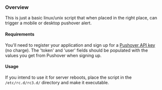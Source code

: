 ### Overview

This is just a basic linux/unix script that when placed in the right place, can trigger a mobile or desktop pushover alert.

#### Requirements

You'll need to register your application and sign up for a [Pushover API key](https://pushover.net/api) (no charge). The 'token' and 'user' fields should be populated with the values you get from Pushover when signing up.

#### Usage

If you intend to use it for server reboots, place the script in the `/etc/rc.d/rc3.d/` directory and make it executable.


